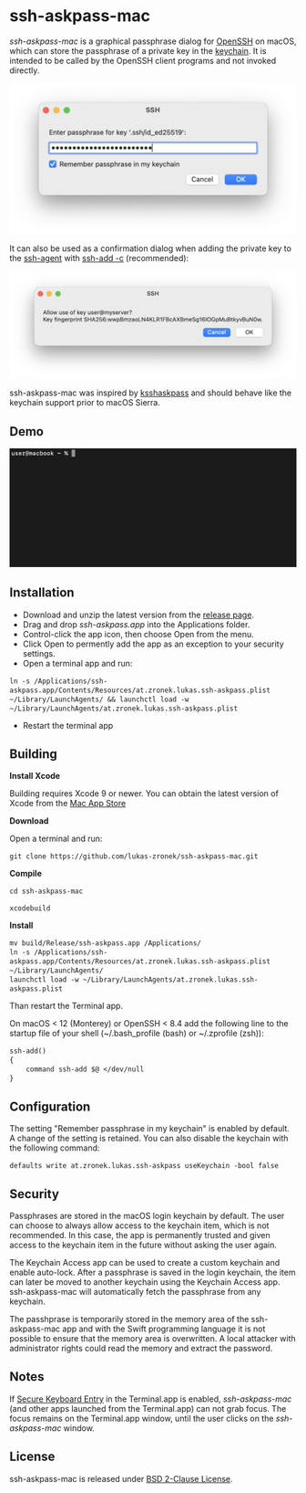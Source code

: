 # ssh-askpass-mac

_ssh-askpass-mac_ is a graphical passphrase dialog for [OpenSSH](https://www.openssh.com) on macOS, which can store the passphrase of a private key in the [keychain](https://support.apple.com/guide/mac-help/use-keychains-to-store-passwords-mchlf375f392/mac). It is intended to be called by the OpenSSH client programs and not invoked directly.

![screenshot](https://github.com/lukas-zronek/screenshots/blob/master/ssh-askpass-mac/passphrase-v3.png  "Screenshot of ssh-askpass-mac")

It can also be used as a confirmation dialog when adding the private key to the [ssh-agent](https://man.openbsd.org/ssh-agent.1) with [ssh-add -c](https://man.openbsd.org/ssh-add.1) (recommended):

![screenshot](https://github.com/lukas-zronek/screenshots/blob/master/ssh-askpass-mac/confirmation-v3.png  "Screenshot of ssh-askpass-mac")

ssh-askpass-mac was inspired by [ksshaskpass](https://github.com/KDE/ksshaskpass) and should behave like the keychain support prior to macOS Sierra.

## Demo

![](https://github.com/lukas-zronek/screenshots/blob/master/ssh-askpass-mac/passphrase-demo-v3.webp  "Demo of ssh-askpass-mac")

## Installation

- Download and unzip the latest version from the [release page](https://github.com/lukas-zronek/ssh-askpass-mac/releases).
- Drag and drop _ssh-askpass.app_ into the Applications folder.
- Control-click the app icon, then choose Open from the menu.
- Click Open to permently add the app as an exception to your security settings.
- Open a terminal app and run:
```
ln -s /Applications/ssh-askpass.app/Contents/Resources/at.zronek.lukas.ssh-askpass.plist ~/Library/LaunchAgents/ && launchctl load -w ~/Library/LaunchAgents/at.zronek.lukas.ssh-askpass.plist
```
- Restart the terminal app

## Building

**Install Xcode**

Building requires Xcode 9 or newer. You can obtain the latest version of Xcode from the [Mac App Store](https://itunes.apple.com/us/app/xcode/id497799835)

**Download**

Open a terminal and run:
```
git clone https://github.com/lukas-zronek/ssh-askpass-mac.git
```

**Compile**
```
cd ssh-askpass-mac
```

```
xcodebuild
```

**Install**

```
mv build/Release/ssh-askpass.app /Applications/
ln -s /Applications/ssh-askpass.app/Contents/Resources/at.zronek.lukas.ssh-askpass.plist ~/Library/LaunchAgents/
launchctl load -w ~/Library/LaunchAgents/at.zronek.lukas.ssh-askpass.plist
```

Than restart the Terminal app.

On macOS < 12 (Monterey) or OpenSSH < 8.4 add the following line to the startup file of your shell (~/.bash_profile (bash) or ~/.zprofile (zsh)):

```
ssh-add()
{
	command ssh-add $@ </dev/null
}
```

## Configuration

The setting "Remember passphrase in my keychain" is enabled by default. A change of the setting is retained.
You can also disable the keychain with the following command:

```
defaults write at.zronek.lukas.ssh-askpass useKeychain -bool false
```
## Security

Passphrases are stored in the macOS login keychain by default. The user can choose to always allow access to the keychain item, which is not recommended. In this case, the app is permanently trusted and given access to the keychain item in the future without asking the user again.

The Keychain Access app can be used to create a custom keychain and enable auto-lock. After a passphrase is saved in the login keychain, the item can later be moved to another keychain using the Keychain Access app. ssh-askpass-mac will automatically fetch the passphrase from any keychain.

The passhprase is temporarily stored in the memory area of the ssh-askpass-mac app and with the Swift programming language it is not possible to ensure that the memory area is overwritten. A local attacker with administrator rights could read the memory and extract the password.

## Notes

If [Secure Keyboard Entry](https://support.apple.com/guide/terminal/use-secure-keyboard-entry-trml109/mac) in the Terminal.app is enabled, _ssh-askpass-mac_ (and other apps launched from the Terminal.app) can not grab focus. The focus remains on the Terminal.app window, until the user clicks on the _ssh-askpass-mac_ window.

## License

ssh-askpass-mac is released under [BSD 2-Clause License](https://github.com/lukas-zronek/ssh-askpass-mac/blob/master/LICENSE).

